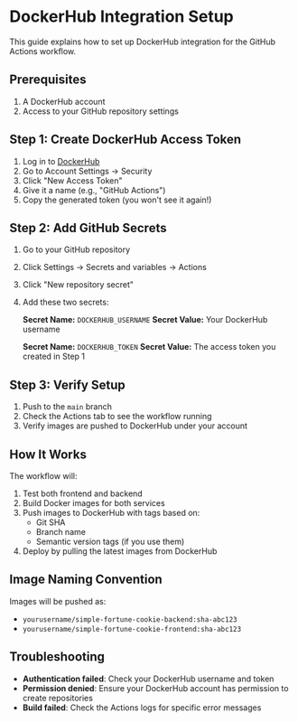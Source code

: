 # DockerHub Integration Setup

This guide explains how to set up DockerHub integration for the GitHub Actions workflow.

## Prerequisites

1. A DockerHub account
2. Access to your GitHub repository settings

## Step 1: Create DockerHub Access Token

1. Log in to [DockerHub](https://hub.docker.com/)
2. Go to Account Settings → Security
3. Click "New Access Token"
4. Give it a name (e.g., "GitHub Actions")
5. Copy the generated token (you won't see it again!)

## Step 2: Add GitHub Secrets

1. Go to your GitHub repository
2. Click Settings → Secrets and variables → Actions
3. Click "New repository secret"
4. Add these two secrets:

   **Secret Name:** `DOCKERHUB_USERNAME`
   **Secret Value:** Your DockerHub username

   **Secret Name:** `DOCKERHUB_TOKEN`
   **Secret Value:** The access token you created in Step 1

## Step 3: Verify Setup

1. Push to the `main` branch
2. Check the Actions tab to see the workflow running
3. Verify images are pushed to DockerHub under your account

## How It Works

The workflow will:
1. Test both frontend and backend
2. Build Docker images for both services
3. Push images to DockerHub with tags based on:
   - Git SHA
   - Branch name
   - Semantic version tags (if you use them)
4. Deploy by pulling the latest images from DockerHub

## Image Naming Convention

Images will be pushed as:
- `yourusername/simple-fortune-cookie-backend:sha-abc123`
- `yourusername/simple-fortune-cookie-frontend:sha-abc123`

## Troubleshooting

- **Authentication failed**: Check your DockerHub username and token
- **Permission denied**: Ensure your DockerHub account has permission to create repositories
- **Build failed**: Check the Actions logs for specific error messages
